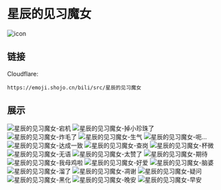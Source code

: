 # 星辰的见习魔女
![icon](https://emoji.shojo.cn/bili/src/星辰的见习魔女/icon.png)
## 链接
Cloudflare:
```
https://emoji.shojo.cn/bili/src/星辰的见习魔女
```
## 展示
![星辰的见习魔女-宕机](https://emoji.shojo.cn/bili/src/星辰的见习魔女/星辰的见习魔女-宕机.png)
![星辰的见习魔女-掉小珍珠了](https://emoji.shojo.cn/bili/src/星辰的见习魔女/星辰的见习魔女-掉小珍珠了.png)
![星辰的见习魔女-炸毛了](https://emoji.shojo.cn/bili/src/星辰的见习魔女/星辰的见习魔女-炸毛了.png)
![星辰的见习魔女-生气](https://emoji.shojo.cn/bili/src/星辰的见习魔女/星辰的见习魔女-生气.png)
![星辰的见习魔女-呃...](https://emoji.shojo.cn/bili/src/星辰的见习魔女/星辰的见习魔女-呃....png)
![星辰的见习魔女-达成一致](https://emoji.shojo.cn/bili/src/星辰的见习魔女/星辰的见习魔女-达成一致.png)
![星辰的见习魔女-查岗](https://emoji.shojo.cn/bili/src/星辰的见习魔女/星辰的见习魔女-查岗.png)
![星辰的见习魔女-杯微](https://emoji.shojo.cn/bili/src/星辰的见习魔女/星辰的见习魔女-杯微.png)
![星辰的见习魔女-无语](https://emoji.shojo.cn/bili/src/星辰的见习魔女/星辰的见习魔女-无语.png)
![星辰的见习魔女-太赞了](https://emoji.shojo.cn/bili/src/星辰的见习魔女/星辰的见习魔女-太赞了.png)
![星辰的见习魔女-期待](https://emoji.shojo.cn/bili/src/星辰的见习魔女/星辰的见习魔女-期待.png)
![星辰的见习魔女-我母鸡啦](https://emoji.shojo.cn/bili/src/星辰的见习魔女/星辰的见习魔女-我母鸡啦.png)
![星辰的见习魔女-好爱](https://emoji.shojo.cn/bili/src/星辰的见习魔女/星辰的见习魔女-好爱.png)
![星辰的见习魔女-脑婆](https://emoji.shojo.cn/bili/src/星辰的见习魔女/星辰的见习魔女-脑婆.png)
![星辰的见习魔女-溜了](https://emoji.shojo.cn/bili/src/星辰的见习魔女/星辰的见习魔女-溜了.png)
![星辰的见习魔女-凋谢](https://emoji.shojo.cn/bili/src/星辰的见习魔女/星辰的见习魔女-凋谢.png)
![星辰的见习魔女-疑问](https://emoji.shojo.cn/bili/src/星辰的见习魔女/星辰的见习魔女-疑问.png)
![星辰的见习魔女-黑化](https://emoji.shojo.cn/bili/src/星辰的见习魔女/星辰的见习魔女-黑化.png)
![星辰的见习魔女-晚安](https://emoji.shojo.cn/bili/src/星辰的见习魔女/星辰的见习魔女-晚安.png)
![星辰的见习魔女-早安](https://emoji.shojo.cn/bili/src/星辰的见习魔女/星辰的见习魔女-早安.png)
